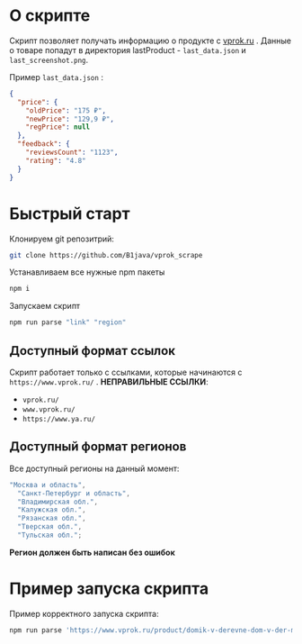 # О скрипте

Скрипт позволяет получать информацию о продукте с [vprok.ru](https://www.vprok.ru/) .
Данные о товаре попадут в директория lastProduct - `last_data.json` и `last_screenshot.png`.

Пример `last_data.json` :

```json
{
  "price": {
    "oldPrice": "175 ₽",
    "newPrice": "129,9 ₽",
    "regPrice": null
  },
  "feedback": {
    "reviewsCount": "1123",
    "rating": "4.8"
  }
}
```

# Быстрый старт

Клонируем git репозитрий:

```bash
git clone https://github.com/B1java/vprok_scrape
```

Устанавливаем все нужные npm пакеты

```bash
npm i
```

Запускаем скрипт

```bash
npm run parse "link" "region"
```

## Доступный формат ссылок

Скрипт работает только с ссылками, которые начинаются с `https://www.vprok.ru/` .
**НЕПРАВИЛЬНЫЕ ССЫЛКИ**:

- `vprok.ru/`
- `www.vprok.ru/`
- `https://www.ya.ru/`

## Доступный формат регионов

Все доступный регионы на данный момент:

```js
"Москва и область",
  "Санкт-Петербург и область",
  "Владимирская обл.",
  "Калужская обл.",
  "Рязанская обл.",
  "Тверская обл.",
  "Тульская обл.";
```

**Регион должен быть написан без ошибок**

# Пример запуска скрипта

Пример корректного запуска скрипта:

```bash
npm run parse 'https://www.vprok.ru/product/domik-v-derevne-dom-v-der-moloko-ster-3-2-950g--309202' 'Москва и область'
```
